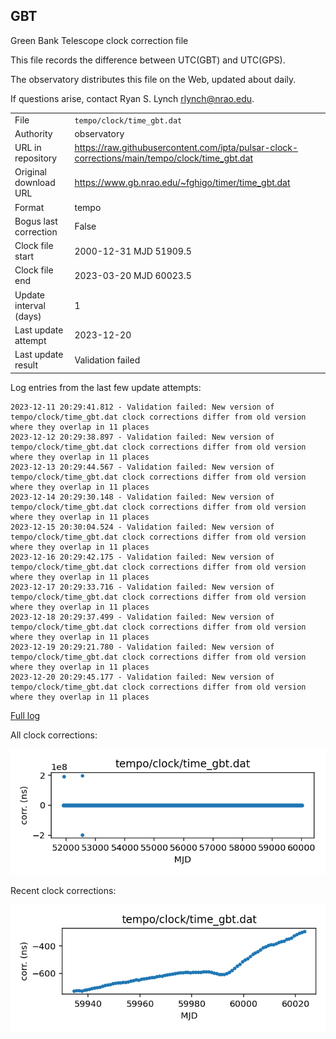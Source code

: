 
## GBT

Green Bank Telescope clock correction file

This file records the difference between UTC(GBT) and UTC(GPS).

The observatory distributes this file on the Web, updated about daily.

If questions arise, contact Ryan S. Lynch <rlynch@nrao.edu>.

|     |     |
|:--- |:--- |
| File | `tempo/clock/time_gbt.dat` |
| Authority | observatory |
| URL in repository | <https://raw.githubusercontent.com/ipta/pulsar-clock-corrections/main/tempo/clock/time_gbt.dat> |
| Original download URL | <https://www.gb.nrao.edu/~fghigo/timer/time_gbt.dat> |
| Format | tempo |
| Bogus last correction | False |
| Clock file start | 2000-12-31 MJD 51909.5 |
| Clock file end | 2023-03-20 MJD 60023.5 |
| Update interval (days) | 1 |
| Last update attempt | 2023-12-20 |
| Last update result | Validation failed |

Log entries from the last few update attempts:
```
2023-12-11 20:29:41.812 - Validation failed: New version of tempo/clock/time_gbt.dat clock corrections differ from old version where they overlap in 11 places
2023-12-12 20:29:38.897 - Validation failed: New version of tempo/clock/time_gbt.dat clock corrections differ from old version where they overlap in 11 places
2023-12-13 20:29:44.567 - Validation failed: New version of tempo/clock/time_gbt.dat clock corrections differ from old version where they overlap in 11 places
2023-12-14 20:29:30.148 - Validation failed: New version of tempo/clock/time_gbt.dat clock corrections differ from old version where they overlap in 11 places
2023-12-15 20:30:04.524 - Validation failed: New version of tempo/clock/time_gbt.dat clock corrections differ from old version where they overlap in 11 places
2023-12-16 20:29:42.175 - Validation failed: New version of tempo/clock/time_gbt.dat clock corrections differ from old version where they overlap in 11 places
2023-12-17 20:29:33.716 - Validation failed: New version of tempo/clock/time_gbt.dat clock corrections differ from old version where they overlap in 11 places
2023-12-18 20:29:37.499 - Validation failed: New version of tempo/clock/time_gbt.dat clock corrections differ from old version where they overlap in 11 places
2023-12-19 20:29:21.780 - Validation failed: New version of tempo/clock/time_gbt.dat clock corrections differ from old version where they overlap in 11 places
2023-12-20 20:29:45.177 - Validation failed: New version of tempo/clock/time_gbt.dat clock corrections differ from old version where they overlap in 11 places
```
[Full log](https://raw.githubusercontent.com/ipta/pulsar-clock-corrections/main/log/tempo/clock/time_gbt.dat.log)


All clock corrections:

![plot of all clock corrections](time_gbt.dat.png "All corrections")

Recent clock corrections:

![plot of recent clock corrections](time_gbt.dat.short.png "Recent corrections")

